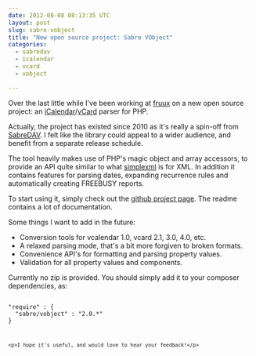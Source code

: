 ```yaml
---
date: 2012-08-08 08:13:35 UTC
layout: post
slug: sabre-vobject
title: "New open source project: Sabre VObject"
categories:
  - sabredav
  - icalendar
  - vcard
  - vobject

---
```

<p>Over the last little while I've been working at <a href="https://fruux.com/">fruux</a> on a new open source project: an <a href="https://tools.ietf.org/html/rfc5545">iCalendar</a>/<a href="https://tools.ietf.org/html/rfc6350">vCard</a> parser for PHP.</p>

<p>Actually, the project has existed since 2010 as it's really a spin-off from <a href="http://code.google.com/p/sabredav/">SabreDAV</a>. I felt like the library could appeal to a wider audience, and benefit from a separate release schedule.</p>

<p>The tool heavily makes use of PHP's magic object and array accessors, to provide an API quite similar to what <a href="php.net/manual/en/book.simplexml.php">simplexml</a> is for XML. In addition it contains features for parsing dates, expanding recurrence rules and automatically creating FREEBUSY reports.</p>

<p>To start using it, simply check out the <a href="https://github.com/evert/sabre-vobject">github project page</a>. The readme contains a lot of documentation.</p>

<p>Some things I want to add in the future:</p>

<ul>
  <li>Conversion tools for vcalendar 1.0, vcard 2.1, 3.0, 4.0, etc.</li>
  <li>A relaxed parsing mode, that's a bit more forgiven to broken formats.</li>
  <li>Convenience API's for formatting and parsing property values.</li>
  <li>Validation for all property values and components.</li>
</ul>

<p>Currently no zip is provided. You should simply add it to your composer dependencies, as:</p>

<code lang="json">
"require" : {
  "sabre/vobject" : "2.0.*"
}

```

<p>I hope it's useful, and would love to hear your feedback!</p>